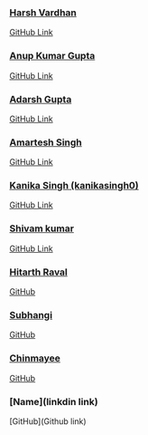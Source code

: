 <!-- ➡️ Adding your profile name alone here won't be merged 🙅‍♂️  
Only contributors can add their name here  ⬅️
  -->
  
  

<!-- add your name and links after the bottom most name -->


### [Harsh Vardhan](https://github.com/harshvardhansb)
 [GitHub Link](https://github.com/harshvardhansb) 
<!-- next name below this line -->

### [Anup Kumar Gupta](https://github.com/anupgupta09)
 [GitHub Link](https://github.com/anupgupta09) 
<!-- next name below this line -->

### [Adarsh Gupta](https://github.com/adarsh1114)
 [GitHub Link](https://github.com/adarsh1114) 
<!-- next name below this line -->

### [Amartesh Singh](https://github.com/im-anahata)
 [GitHub Link](https://github.com/im-anahata) 
<!-- next name below this line -->

### [Kanika Singh (kanikasingh0)](https://github.com/kanikasingh0)
 [GitHub Link](https://github.com/kanikasingh0)
<!-- next name below this line -->

### [Shivam kumar](https://github.com/shivam04099)
 [GitHub Link](https://github.com/shivam04099)
<!-- next name below this line -->

### [Hitarth Raval](https://www.linkedin.com/in/ravalhitarth/)
 [GitHub](https://github.com/hitarthraval)
<!-- next name below this line --> 

### [Subhangi](https://www.linkedin.com/in/subhangi-dhasmana-04a911235/)
 [GitHub](https://github.com/SUBHANGI-DHASMANA)
<!-- next name below this line --> 

### [Chinmayee](https://www.linkedin.com/in/chinmayee-yeladi-612493244/)
 [GitHub](https://github.com/chinmayee3)
 
<!-- next name below this line --> 
### [Name](linkdin link)
 [GitHub](Github link)
<!-- next name below this line --> 

